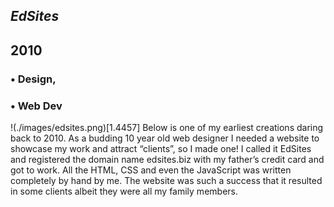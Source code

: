 



## *EdSites*
## 2010

### • Design,
### • Web Dev
!(./images/edsites.png)[1.4457]
Below is one of my earliest creations daring back to 2010. As a budding 10 year old web designer I needed a website to showcase my work and attract “clients”, so I made one! I called it EdSites and registered the domain name edsites.biz with my father’s credit card and got to work. All the HTML, CSS and even the JavaScript was written completely by hand by me. The website was such a success that it resulted in some clients albeit they were all my family members.